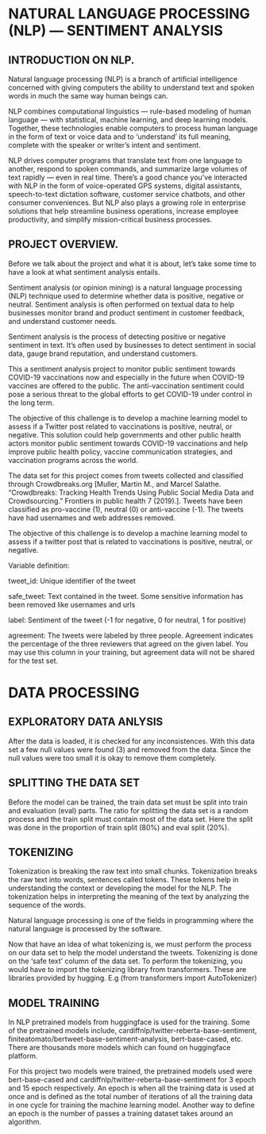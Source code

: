 # NATURAL LANGUAGE PROCESSING (NLP) — SENTIMENT ANALYSIS

## INTRODUCTION ON NLP.

Natural language processing (NLP) is a branch of artificial intelligence concerned with giving computers the ability to understand text and spoken words in much the same way human beings can.

NLP combines computational linguistics — rule-based modeling of human language — with statistical, machine learning, and deep learning models. Together, these technologies enable computers to process human language in the form of text or voice data and to ‘understand’ its full meaning, complete with the speaker or writer’s intent and sentiment.

NLP drives computer programs that translate text from one language to another, respond to spoken commands, and summarize large volumes of text rapidly — even in real time. There’s a good chance you’ve interacted with NLP in the form of voice-operated GPS systems, digital assistants, speech-to-text dictation software, customer service chatbots, and other consumer conveniences. But NLP also plays a growing role in enterprise solutions that help streamline business operations, increase employee productivity, and simplify mission-critical business processes.

## PROJECT OVERVIEW.

Before we talk about the project and what it is about, let’s take some time to have a look at what sentiment analysis entails.

Sentiment analysis (or opinion mining) is a natural language processing (NLP) technique used to determine whether data is positive, negative or neutral. Sentiment analysis is often performed on textual data to help businesses monitor brand and product sentiment in customer feedback, and understand customer needs.

Sentiment analysis is the process of detecting positive or negative sentiment in text. It’s often used by businesses to detect sentiment in social data, gauge brand reputation, and understand customers.

This a sentiment analysis project to monitor public sentiment towards COVID-19 vaccinations now and especially in the future when COVID-19 vaccines are offered to the public. The anti-vaccination sentiment could pose a serious threat to the global efforts to get COVID-19 under control in the long term.

The objective of this challenge is to develop a machine learning model to assess if a Twitter post related to vaccinations is positive, neutral, or negative. This solution could help governments and other public health actors monitor public sentiment towards COVID-19 vaccinations and help improve public health policy, vaccine communication strategies, and vaccination programs across the world.

The data set for this project comes from tweets collected and classified through Crowdbreaks.org [Muller, Martin M., and Marcel Salathe. “Crowdbreaks: Tracking Health Trends Using Public Social Media Data and Crowdsourcing.” Frontiers in public health 7 (2019).]. Tweets have been classified as pro-vaccine (1), neutral (0) or anti-vaccine (-1). The tweets have had usernames and web addresses removed.

The objective of this challenge is to develop a machine learning model to assess if a twitter post that is related to vaccinations is positive, neutral, or negative.

Variable definition:

tweet_id: Unique identifier of the tweet

safe_tweet: Text contained in the tweet. Some sensitive information has been removed like usernames and urls

label: Sentiment of the tweet (-1 for negative, 0 for neutral, 1 for positive)

agreement: The tweets were labeled by three people. Agreement indicates the percentage of the three reviewers that agreed on the given label. You may use this column in your training, but agreement data will not be shared for the test set.

# DATA PROCESSING

## EXPLORATORY DATA ANLYSIS

After the data is loaded, it is checked for any inconsistences. With this data set a few null values were found (3) and removed from the data. Since the null values were too small it is okay to remove them completely.

## SPLITTING THE DATA SET

Before the model can be trained, the train data set must be split into train and evaluation (eval) parts. The ratio for splitting the data set is a random process and the train split must contain most of the data set. Here the split was done in the proportion of train split (80%) and eval split (20%).

## TOKENIZING

Tokenization is breaking the raw text into small chunks. Tokenization breaks the raw text into words, sentences called tokens. These tokens help in understanding the context or developing the model for the NLP. The tokenization helps in interpreting the meaning of the text by analyzing the sequence of the words.

Natural language processing is one of the fields in programming where the natural language is processed by the software.

Now that have an idea of what tokenizing is, we must perform the process on our data set to help the model understand the tweets. Tokenizing is done on the ‘safe text’ column of the data set. To perform the tokenizing, you would have to import the tokenizing library from transformers. These are libraries provided by hugging. E.g (from transformers import AutoTokenizer)

## MODEL TRAINING

In NLP pretrained models from huggingface is used for the training. Some of the pretrained models include, cardiffnlp/twitter-reberta-base-sentiment, finiteatomato/bertweet-base-sentiment-analysis, bert-base-cased, etc. There are thousands more models which can found on huggingface platform.

For this project two models were trained, the pretrained models used were bert-base-cased and cardiffnlp/twitter-reberta-base-sentiment for 3 epoch and 15 epoch respectively. An epoch is when all the training data is used at once and is defined as the total number of iterations of all the training data in one cycle for training the machine learning model. Another way to define an epoch is the number of passes a training dataset takes around an algorithm.
